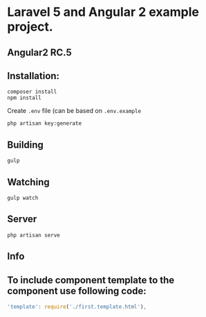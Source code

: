 # Laravel 5 and Angular 2 example project.
## Angular2 RC.5

## Installation:

```
composer install
npm install
```
Create `.env` file (can be based on `.env.example`
```
php artisan key:generate
```

## Building

```
gulp
```

## Watching

```
gulp watch
```

## Server

```
php artisan serve
```

## Info

## To include component template to the component use following code:
```ts
'template': require('./first.template.html'),
```
